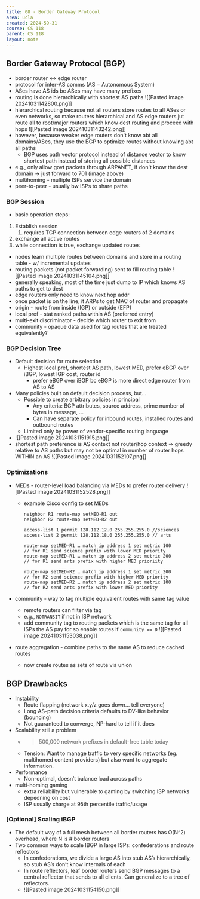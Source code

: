 ```yaml
---
title: 08 - Border Gateway Protocol
area: ucla
created: 2024-59-31
course: CS 118
parent: CS 118
layout: note
---
```

## Border Gateway Protocol (BGP)
- border router <=> edge router
- protocol for inter-AS comms (AS = Autonomous System)
- ASes have AS ids bc ASes may have many prefixes
- routing is done hierarchically with shortest AS paths ![[Pasted image 20241031142800.png]]
- hierarchical routing because not all routers store routes to all ASes or even networks, so make routers hierarchical and AS edge routers jut route all to root/major routers which know dest routing and proceed with hops ![[Pasted image 20241031143242.png]]
- however, because weaker edge routers don't know abt all domains/ASes, they use the BGP to optimize routes without knowing abt all paths
	- BGP uses path vector protocol instead of distance vector to know shortest path instead of storing all possible distances
- e.g., only allow govt packets through ARPANET, if don't know the dest domain -> just forward to 701 (image above)
- multihoming - multiple ISPs service the domain
- peer-to-peer - usually bw ISPs to share paths
### BGP Session
- basic operation steps:
1. Establish session
	1. requires TCP connection between edge routers of 2 domains
2. exchange all active routes
3. while connection is true, exchange updated routes
- nodes learn multiple routes between domains and store in a routing table - w/ incremental updates
- routing packets (not packet forwarding) sent to fill routing table
![[Pasted image 20241031145104.png]]
- generally speaking, most of the time just dump to IP which knows AS paths to get to dest
- edge routers only need to know next hop addr
- once packet is on the line, it ARPs to get MAC of router and propagate
- origin - route from inside (IGP) or outside (EFP)
- local pref - stat ranked paths within AS (preferred entry)
- multi-exit discriminator - decide which router to exit from
- community - opaque data used for tag routes that are treated equivalently?
### BGP Decision Tree
- Default decision for route selection
	- Highest local pref, shortest AS path, lowest MED, prefer eBGP over iBGP, lowest IGP cost, router id 
		- prefer eBGP over iBGP bc eBGP is more direct edge router from AS to AS
- Many policies built on default decision process, but…
	- Possible to create arbitrary policies in principal
		- Any criteria: BGP attributes, source address, prime number of bytes in message, …
		- Can have separate policy for inbound routes, installed routes and outbound routes
	- Limited only by power of vendor-specific routing language 
- ![[Pasted image 20241031151915.png]]
- shortest path preference is AS context not router/hop context => greedy relative to AS paths but may not be optimal in number of router hops WITHIN an AS ![[Pasted image 20241031152107.png]]
### Optimizations
- MEDs - router-level load balancing via MEDs to prefer router delivery ![[Pasted image 20241031152528.png]]
	- example Cisco config to set MEDs
		```
		neighbor R1 route-map setMED-R1 out  
		neighbor R2 route-map setMED-R2 out 
		
		access-list 1 permit 128.112.12.0 255.255.255.0 //sciences
		access-list 2 permit 128.112.18.0 255.255.255.0 // arts
		
		route-map setMED-R1 … match ip address 1 set metric 100 
		// for R1 send science prefix with lower MED priority
		route-map setMED-R1 … match ip address 2 set metric 200
		// for R1 send arts prefix with higher MED prioriity
		
		route-map setMED-R2 … match ip address 1 set metric 200 
		// for R2 send science prefix with higher MED priority
		route-map setMED-R2 … match ip address 2 set metric 100
		// for R2 send arts prefix with lower MED priority 
		
		```

- community - way to tag multiple equivalent routes with same tag value
	- remote routers can filter via tag
	- e.g., `NOTRANSIT` if not in ISP network
	- add community tag to routing packets which is the same tag for all ISPs the AS pay for so enable routes if `community == D` ![[Pasted image 20241031153038.png]]
- route aggregation - combine paths to the same AS to reduce cached routes
	- now create routes as sets of route via union
## BGP Drawbacks
- Instability
	- Route flapping (network x.y/z goes down… tell everyone)
	- Long AS-path decision criteria defaults to DV-like behavior (bouncing)
	- Not guaranteed to converge, NP-hard to tell if it does
- Scalability still a problem
	- >500,000 network prefixes in default-free table today
	- Tension: Want to manage traffic to very specific networks (eg. multihomed content providers) but also want to aggregate information.  
- Performance
	- Non-optimal, doesn’t balance load across paths 
- multi-homing gaming
	- extra reliability but vulnerable to gaming by switching ISP networks depedning on cost
	- ISP usually charge at 95th percentile traffic/usage

### \[Optional\] Scaling iBGP
- The default way of a full mesh between all border routers has O(N^2) overhead, where N is # border routers
- Two common ways to scale IBGP in large ISPs: confederations and route reflectors
	- In confederations, we divide a large AS into stub AS’s hierarchically, so stub AS’s don’t know internals of each
	- In route reflectors, leaf border routers send BGP messages to a central reflector that sends to all clients.  Can generalize to a tree of reflectors.
	- ![[Pasted image 20241031154150.png]]

